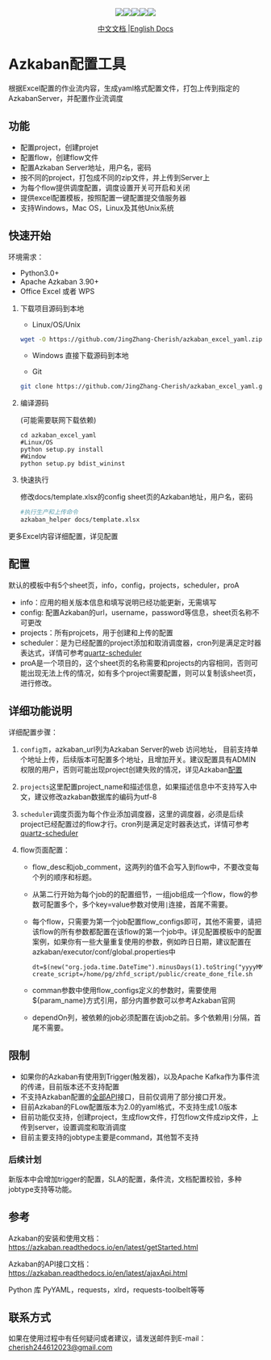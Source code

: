 <p align="center"><img  src="https://badgen.net/github/release/JingZhang-Cherish/azkaban_excel_yaml/latest/"><a  href="https://pypi.org/project/azkaban-helper/"><img  src="https://badgen.net/pypi/v/azkaban-helper"></a><img  src="https://badgen.net/github/commits/JingZhang-Cherish/azkaban_excel_yaml/"><img  src="https://badgen.net/github/assets-dl/JingZhang-Cherish/azkaban_excel_yaml/"><img  src="https://badgen.net/github/commits/JingZhang-Cherish/azkaban_excel_yaml/"></p>
<p align="center"><a href="https://github.com/JingZhang-Cherish/azkaban_excel_yaml/blob/master/README-zh.md">中文文档 </a>|<a href="https://github.com/JingZhang-Cherish/azkaban_excel_yaml/blob/master/README.md">English Docs</a></p>

# Azkaban配置工具

​		根据Excel配置的作业流内容，生成yaml格式配置文件，打包上传到指定的AzkabanServer，并配置作业流调度

## 功能

- 配置project，创建projet
- 配置flow，创建flow文件
- 配置Azkaban Server地址，用户名，密码
- 按不同的project，打包成不同的zip文件，并上传到Server上
- 为每个flow提供调度配置，调度设置开关可开启和关闭
- 提供excel配置模板，按照配置一键配置提交值服务器
- 支持Windows，Mac OS，Linux及其他Unix系统

## 快速开始

环境需求：

- Python3.0+
- Apache Azkaban 3.90+
- Office Excel 或者 WPS

1. 下载项目源码到本地

   - Linux/OS/Unix

   ```sh
   wget -O https://github.com/JingZhang-Cherish/azkaban_excel_yaml.zip
   ```

   - Windows 直接下载源码到本地

   - Git

   ```sh
   git clone https://github.com/JingZhang-Cherish/azkaban_excel_yaml.git
   ```

2. 编译源码

   (可能需要联网下载依赖)

   ```shell
   cd azkaban_excel_yaml
   #Linux/OS
   python setup.py install
   #Window
   python setup.py bdist_wininst
   ```

3. 快速执行

   修改docs/template.xlsx的config sheet页的Azkaban地址，用户名，密码

   ```sh
   #执行生产和上传命令
   azkaban_helper docs/template.xlsx
   ```

更多Excel内容详细配置，详见配置

## 配置

​	默认的模板中有5个sheet页，info，config，projects，scheduler，proA

- info：应用的相关版本信息和填写说明已经功能更新，无需填写
- config: 配置Azkaban的url，username，password等信息，sheet页名称不可更改
- projects：所有projcets，用于创建和上传的配置
- scheduler：是为已经配置的project添加和取消调度器，cron列是满足定时器表达式，详情可参考[quartz-scheduler](http://www.quartz-scheduler.org/)
- proA是一个项目的，这个sheet页的名称需要和projects的内容相同，否则可能出现无法上传的情况，如有多个project需要配置，则可以复制该sheet页，进行修改。

## 详细功能说明

详细配置步骤：

1. `config页`，azkaban_url列为Azkaban Server的web 访问地址，  目前支持单个地址上传，后续版本可配置多个地址，且增加开关。建议配置具有ADMIN权限的用户，否则可能出现project创建失败的情况，详见Azkaban[配置](https://azkaban.readthedocs.io/en/latest/userManager.html)

2. `projects`这里配置project_name和描述信息，如果描述信息中不支持写入中文，建议修改azkaban数据库的编码为utf-8

3. `scheduler`调度页面为每个作业添加调度器，这里的调度器，必须是后续project已经配置过的flow才行。cron列是满足定时器表达式，详情可参考[quartz-scheduler](http://www.quartz-scheduler.org/)

4. flow页面配置：

   - flow_desc和job_comment，这两列的值不会写入到flow中，不要改变每个列的顺序和标题。

   - 从第二行开始为每个job的的配置细节，一组job组成一个flow，flow的参数可配置多个，多个key=value参数对使用`|`连接，首尾不需要。

   - 每个flow，只需要为第一个job配置flow_configs即可，其他不需要，请把该flow的所有参数都配置在该flow的第一个job中。详见配置模板中的配置案例，如果你有一些大量重复使用的参数，例如昨日日期，建议配置在azkaban/executor/conf/global.properties中

     ```properties
     dt=$(new("org.joda.time.DateTime").minusDays(1).toString("yyyyMMdd"))
     create_script=/home/pg/zhfd_script/public/create_done_file.sh
     ```

   - comman参数中使用flow_configs定义的参数时，需要使用${param_name}方式引用，部分内置参数可以参考Azkaban官网

   - dependOn列，被依赖的job必须配置在该job之前。多个依赖用`|`分隔，首尾不需要。

   

## 限制

- 如果你的Azkaban有使用到Trigger(触发器)，以及Apache Kafka作为事件流的传递，目前版本还不支持配置
- 不支持Azkaban配置的[全部API](https://azkaban.readthedocs.io/en/latest/ajaxApi.html)接口，目前仅调用了部分接口开发。
- 目前Azkaban的FLow配置版本为2.0的yaml格式，不支持生成1.0版本
- 目前功能仅支持，创建project，生成flow文件，打包flow文件成zip文件，上传到server，设置调度和取消调度
- 目前主要支持的jobtype主要是command，其他暂不支持

### 后续计划

​		新版本中会增加trigger的配置，SLA的配置，条件流，文档配置校验，多种jobtype支持等功能。

## 参考

Azkaban的安装和使用文档：https://azkaban.readthedocs.io/en/latest/getStarted.html

Azkaban的API接口文档：https://azkaban.readthedocs.io/en/latest/ajaxApi.html

Python 库 PyYAML，requests，xlrd，requests-toolbelt等等

## 联系方式

如果在使用过程中有任何疑问或者建议，请发送邮件到E-mail：cherish244612023@gmail.com

